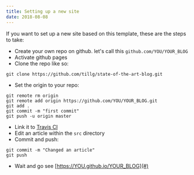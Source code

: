 ```yaml
---
title: Setting up a new site
date: 2018-08-08
---
```


If you want to set up a new site based on this template, these are the steps to take:


* Create your own repo on github. let's call this `github.com/YOU/YOUR_BLOG`
* Activate github pages
* Clone the repo like so:

```
git clone https://github.com/tillg/state-of-the-art-blog.git
```

* Set the origin to your repo:

```
git remote rm origin
git remote add origin https://github.com/YOU/YOUR_BLOG.git
git add .
git commit -m "first commit"
git push -u origin master
```

* Link it to [Travis CI](https://travis-ci.org/)
* Edit an article within the `src` directory
* Commit and push:

```
git commit -m "Changed an article"
git push
```

* Wait and go see [https://YOU.github.io/YOUR_BLOG](#)